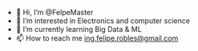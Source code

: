 - 👋 Hi, I’m @FelpeMaster
- 👀 I’m interested in Electronics and computer science
- 🌱 I’m currently learning Big Data & ML
- 📫 How to reach me ing.felipe.robles@gmail.com

<!---
FelpeMaster/FelpeMaster is a ✨ special ✨ repository because its `README.md` (this file) appears on your GitHub profile.
You can click the Preview link to take a look at your changes.
--->
